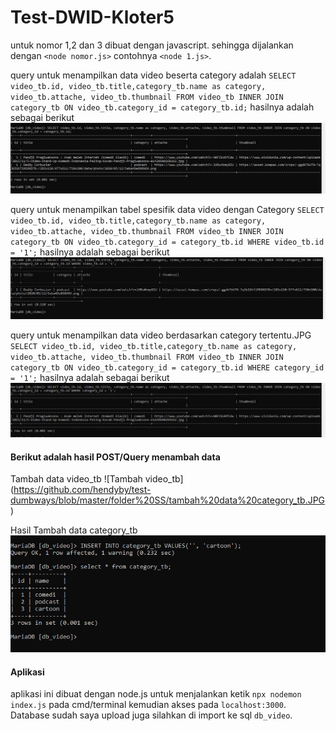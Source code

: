 # Test-DWID-Kloter5

untuk nomor 1,2 dan 3 dibuat dengan javascript. sehingga dijalankan dengan `<node nomor.js>` contohnya `<node 1.js>`.

query untuk menampilkan data video beserta category adalah `SELECT video_tb.id, video_tb.title,category_tb.name as category, video_tb.attache, video_tb.thumbnail FROM video_tb INNER JOIN category_tb ON video_tb.category_id = category_tb.id;`
hasilnya adalah sebagai berikut
![Hasil query](https://github.com/hendyby/test-dumbways/blob/master/folder%20SS/table%20video%20beserta%20category.JPG)

query untuk menampilkan tabel spesifik data video dengan Category `SELECT video_tb.id, video_tb.title,category_tb.name as category, video_tb.attache, video_tb.thumbnail FROM video_tb INNER JOIN category_tb ON video_tb.category_id = category_tb.id WHERE video_tb.id = '1';`
hasilnya adalah sebagai berikut
![Hasil query](https://github.com/hendyby/test-dumbways/blob/master/folder%20SS/spesifik%20data%20video%20dengan%20Category.JPG)

query untuk menampilkan data video berdasarkan category tertentu.JPG `SELECT video_tb.id, video_tb.title,category_tb.name as category, video_tb.attache, video_tb.thumbnail FROM video_tb INNER JOIN category_tb ON video_tb.category_id = category_tb.id WHERE category_id = '1';`
hasilnya adalah sebagai berikut
![Hasil query](https://github.com/hendyby/test-dumbways/blob/master/folder%20SS/data%20video%20berdasarkan%20category%20tertentu.JPG)

#### Berikut adalah hasil POST/Query menambah data

Tambah data video_tb
![Tambah video_tb]
(https://github.com/hendyby/test-dumbways/blob/master/folder%20SS/tambah%20data%20category_tb.JPG)

Hasil Tambah data category_tb
![Hasil category_tb](https://github.com/hendyby/test-dumbways/blob/master/folder%20SS/tambah%20data%20category_tb.JPG)

#### Aplikasi

aplikasi ini dibuat dengan node.js untuk menjalankan ketik `npx nodemon index.js` pada cmd/terminal kemudian akses pada `localhost:3000`. Database sudah saya upload juga silahkan di import ke sql `db_video`.
